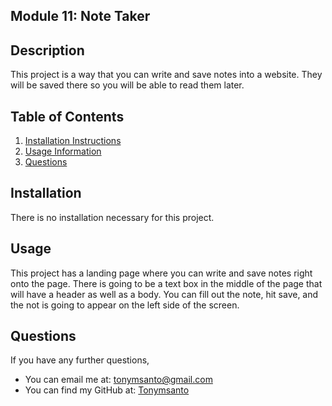 ## Module 11: Note Taker

## Description
This project is a way that you can write and save notes into a website. They will be saved there so you will be able to read them later.

## Table of Contents
1. [Installation Instructions](#installation)
2. [Usage Information](#usage)
3. [Questions](#questions)

## Installation
There is no installation necessary for this project.

## Usage
This project has a landing page where you can write and save notes right onto the page. There is going to be a text box in the middle of the page that will have a header as well as a body. You can fill out the note, hit save, and the not is going to appear on the left side of the screen.

## Questions
If you have any further questions,
- You can email me at: tonymsanto@gmail.com
- You can find my GitHub at: [Tonymsanto](https://github.com/Tonymsanto)
